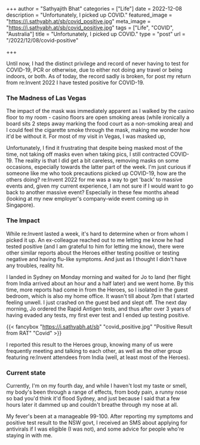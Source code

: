 +++
author = "Sathyajith Bhat"
categories = ["Life"]
date = 2022-12-08
description = "Unfortunately, I picked up COVID."
featured_image = "https://i.sathyabh.at/sb/covid_positive.jpg"
meta_image = "https://i.sathyabh.at/sb/covid_positive.jpg"
tags = ["Life", "COVID", "Australia"]
title = "Unfortunately, I picked up COVID."
type = "post"
url = "/2022/12/08/covid-positive"

+++

Until now, I had the distinct privilege and record of never having to test for COVID-19, PCR or otherwise, due to either not doing any travel or being indoors, or both. As of today, the record sadly is broken, for post my return from re:Invent 2022 I have tested positive for COVID-19.

### The Madness of Las Vegas

The impact of the mask was immediately apparent as I walked by the casino floor to my room - casino floors are open smoking areas (while ironically a board sits 2 steps away marking the food court as a non-smoking area) and I could feel the cigarette smoke through the mask, making me wonder how it'd be without it. For most of my visit in Vegas, I was masked up,

Unfortunately, I find it frustrating that despite being masked most of the time, not taking off masks even when taking pics, I still contracted COVID-19. The reality is that I did get a bit careless, removing masks on some occasions, especially towards the latter part of the week. I'm just curious if someone like me who took precautions picked up COVID-19,  how are the others doing? re:Invent 2022 for me was a way to get 'back' to massive events and, given my current experience, I am not sure if I would want to go back to another massive event? Especially in these few months ahead (looking at my new employer's company-wide event coming up in Singapore).

### The Impact

While re:Invent lasted a week, it's hard to determine when or from whom I picked it up. An ex-colleague reached out to me letting me know he had tested positive (and I am grateful to him for letting me know), there were other similar reports about the Heroes either testing positive or testing negative and having flu-like symptoms. And just as I thought I didn't have any troubles, reality hit.

I landed in Sydney on Monday morning and waited for Jo to land (her flight from India arrived about an hour and a half later) and we went home. By this time, more reports had come in from the Heroes, so I isolated in the guest bedroom, which is also my home office. It wasn't till about 7pm that I started feeling unwell. I just crashed on the guest bed and slept off. The next day morning, Jo ordered the Rapid Antigen tests, and thus after over 3 years of having evaded any tests, my first ever test and I ended up testing positive. 

{{< fancybox "https://i.sathyabh.at/sb" "covid_positive.jpg" "Positive Result from RAT" "Covid" >}}

I reported this result to the Heroes group, knowing many of us were frequently meeting and talking to each other, as well as the other group featuring re:Invent attendees from India (well, at least most of the Heroes).

### Current state

Currently, I'm on my fourth day, and while I haven't lost my taste or smell, my body's been through a range of effects, from body pain, a runny nose so bad you'd think it'd flood Sydney, and just because I said that a few hours later it dammed up and couldn't breathe through my nose at all.

My fever's been at a manageable 99-100. After reporting my symptoms and positive test result to the NSW govt, I received an SMS about applying for antivirals if I was eligible (I was not), and some advice for people who're staying in with me. 

